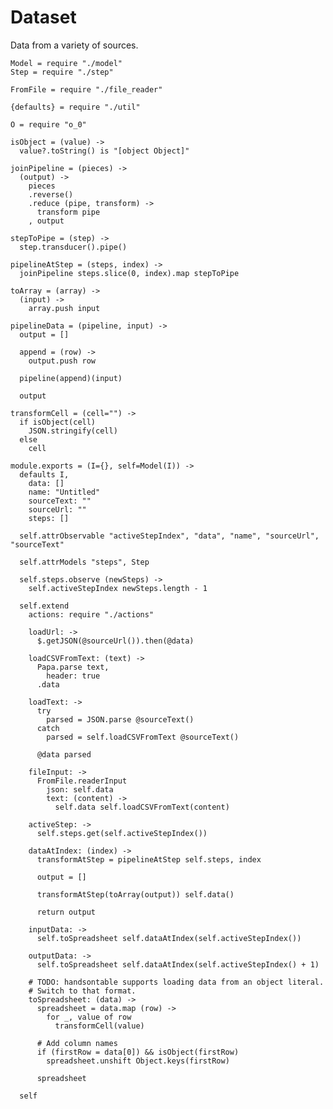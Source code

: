 Dataset
=======

Data from a variety of sources.

    Model = require "./model"
    Step = require "./step"

    FromFile = require "./file_reader"

    {defaults} = require "./util"

    O = require "o_0"

    isObject = (value) ->
      value?.toString() is "[object Object]"

    joinPipeline = (pieces) ->
      (output) ->
        pieces
        .reverse()
        .reduce (pipe, transform) ->
          transform pipe
        , output

    stepToPipe = (step) ->
      step.transducer().pipe()

    pipelineAtStep = (steps, index) ->
      joinPipeline steps.slice(0, index).map stepToPipe

    toArray = (array) ->
      (input) ->
        array.push input

    pipelineData = (pipeline, input) ->
      output = []

      append = (row) ->
        output.push row

      pipeline(append)(input)

      output

    transformCell = (cell="") ->
      if isObject(cell)
        JSON.stringify(cell)
      else
        cell

    module.exports = (I={}, self=Model(I)) ->
      defaults I,
        data: []
        name: "Untitled"
        sourceText: ""
        sourceUrl: ""
        steps: []

      self.attrObservable "activeStepIndex", "data", "name", "sourceUrl", "sourceText"

      self.attrModels "steps", Step

      self.steps.observe (newSteps) ->
        self.activeStepIndex newSteps.length - 1

      self.extend
        actions: require "./actions"

        loadUrl: ->
          $.getJSON(@sourceUrl()).then(@data)

        loadCSVFromText: (text) ->
          Papa.parse text,
            header: true
          .data

        loadText: ->
          try
            parsed = JSON.parse @sourceText()
          catch
            parsed = self.loadCSVFromText @sourceText()

          @data parsed

        fileInput: ->
          FromFile.readerInput
            json: self.data
            text: (content) ->
              self.data self.loadCSVFromText(content)

        activeStep: ->
          self.steps.get(self.activeStepIndex())

        dataAtIndex: (index) ->
          transformAtStep = pipelineAtStep self.steps, index

          output = []

          transformAtStep(toArray(output)) self.data()

          return output

        inputData: ->
          self.toSpreadsheet self.dataAtIndex(self.activeStepIndex())

        outputData: ->
          self.toSpreadsheet self.dataAtIndex(self.activeStepIndex() + 1)

        # TODO: handsontable supports loading data from an object literal.
        # Switch to that format.
        toSpreadsheet: (data) ->
          spreadsheet = data.map (row) ->
            for _, value of row
              transformCell(value)

          # Add column names
          if (firstRow = data[0]) && isObject(firstRow)
            spreadsheet.unshift Object.keys(firstRow)

          spreadsheet

      self
